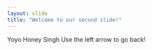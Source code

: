 ```yaml
---
layout: slide
title: "Welcome to our second slide!"
---
```

Yoyo Honey Singh
Use the left arrow to go back!
